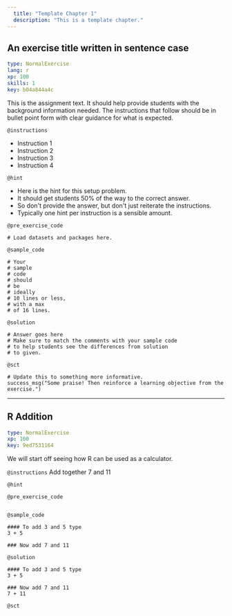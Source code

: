 ```yaml
---
  title: "Template Chapter 1"
  description: "This is a template chapter."
---
```


## An exercise title written in sentence case

```yaml
type: NormalExercise 
lang: r
xp: 100 
skills: 1
key: b04a844a4c   
```


This is the assignment text. It should help provide students with the background information needed.
The instructions that follow should be in bullet point form with clear guidance for what is expected.


`@instructions`
- Instruction 1
- Instruction 2
- Instruction 3
- Instruction 4

`@hint`
- Here is the hint for this setup problem. 
- It should get students 50% of the way to the correct answer.
- So don't provide the answer, but don't just reiterate the instructions.
- Typically one hint per instruction is a sensible amount.

`@pre_exercise_code`

```{r}
# Load datasets and packages here.
```

`@sample_code`

```{r}
# Your
# sample
# code
# should
# be
# ideally
# 10 lines or less,
# with a max
# of 16 lines.
```

`@solution`

```{r}
# Answer goes here
# Make sure to match the comments with your sample code
# to help students see the differences from solution
# to given.
```

`@sct`

```{r}
# Update this to something more informative.
success_msg("Some praise! Then reinforce a learning objective from the exercise.")
```

---

## R Addition

```yaml
type: NormalExercise 
xp: 100 
key: 9ed7531164   
```


We will start off seeing how R can be used as a calculator.


`@instructions`
Add together 7 and 11

`@hint`


`@pre_exercise_code`

```{r}

```


`@sample_code`

```{r}
#### To add 3 and 5 type
3 + 5

### Now add 7 and 11 
```

`@solution`

```{r}
#### To add 3 and 5 type
3 + 5

### Now add 7 and 11 
7 + 11
```

`@sct`

```{r}

```


